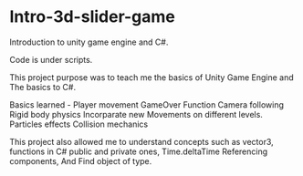 # Intro-3d-slider-game
Introduction to unity game engine and C#.

Code is under scripts. 

This project purpose was to teach me the basics of Unity Game Engine and The basics to C#.

Basics learned - 
Player movement
GameOver Function
Camera following 
Rigid body physics 
Incorparate new Movements on different levels.
Particles effects
Collision mechanics 

This project also allowed me to understand concepts such as vector3, functions in C# public and private ones, Time.deltaTime
Referencing components, And Find object of type.



